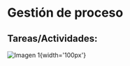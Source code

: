 # Gestión de proceso


## Tareas/Actividades:

![Imagen 1](https://github.githubassets.com/images/modules/logos_page/GitHub-Mark.png){width='100px'}
